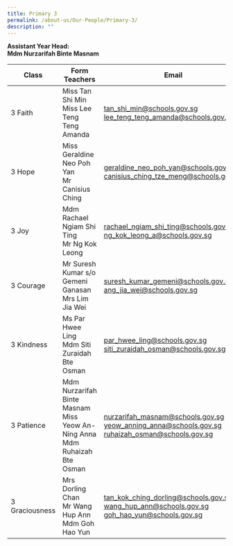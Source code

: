 ```yaml
---
title: Primary 3
permalink: /about-us/Our-People/Primary-3/
description: ""
---
```

**Assistant Year Head:**<br>
**Mdm Nurzarifah Binte Masnam**


| Class | Form Teachers | Email |
| -------- | -------- | -------- |
|  3 Faith  | Miss Tan Shi Min<br>Miss Lee Teng Teng Amanda  |[tan_shi_min@schools.gov.sg](mailto:tan_shi_min@schools.gov.sg)<br>[lee_teng_teng_amanda@schools.gov.sg](mailto:lee_teng_teng_amanda@schools.gov.sg)
|  3 Hope  | Miss Geraldine Neo Poh Yan<br>Mr Canisius Ching  | [geraldine_neo_poh_yan@schools.gov.sg](mailto:geraldine_neo_poh_yan@schools.gov.sg)<br>[canisius_ching_tze_meng@schools.gov.sg](mailto:canisius_ching_tze_meng@schools.gov.sg)
|  3 Joy  | Mdm Rachael Ngiam Shi Ting<br>Mr Ng Kok Leong  | [rachael_ngiam_shi_ting@schools.gov.sg](mailto:rachael_ngiam_shi_ting@schools.gov.sg)<br>[ng_kok_leong_a@schools.gov.sg](mailto:ng_kok_leong_a@schools.gov.sg)
|  3 Courage  | Mr Suresh Kumar s/o Gemeni Ganasan<br>Mrs Lim Jia Wei  | [suresh_kumar_gemeni@schools.gov.sg](mailto:suresh_kumar_gemeni@schools.gov.sg)<br>[ang_jia_wei@schools.gov.sg](mailto:ang_jia_wei@schools.gov.sg)
|  3 Kindness  | Ms Par Hwee Ling<br>Mdm Siti Zuraidah Bte Osman  |[par_hwee_ling@schools.gov.sg](mailto:par_hwee_ling@schools.gov.sg)<br>[siti_zuraidah_osman@schools.gov.sg](mailto:siti_zuraidah_osman@schools.gov.sg)
|  3 Patience  | Mdm Nurzarifah Binte Masnam<br>Miss Yeow An-Ning Anna<br>Mdm Ruhaizah Bte Osman  | [nurzarifah_masnam@schools.gov.sg](mailto:nurzarifah_masnam@schools.gov.sg)<br>[yeow_anning_anna@schools.gov.sg](mailto:yeow_anning_anna@schools.gov.sg)<br>[ruhaizah_osman@schools.gov.sg](mailto:ruhaizah_osman@schools.gov.sg)
|  3 Graciousness  | Mrs Dorling Chan<br>Mr Wang Hup Ann<br>Mdm Goh Hao Yun  | [tan_kok_ching_dorling@schools.gov.sg](mailto:tan_kok_ching_dorling@schools.gov.sg)<br>[wang_hup_ann@schools.gov.sg](mailto:wang_hup_ann@schools.gov.sg)<br>[goh_hao_yun@schools.gov.sg](mailto:goh_hao_yun@schools.gov.sg) |